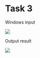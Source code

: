 Task 3
====================

Windows input 

![](https://github.com/DzmitrySiarheyeu/Epam/blob/main/Second-chapter-of-the-course/Decomposition%20using%20metods%20(subroutines)/Task%203/img/1.PNG)

Output result

![](https://github.com/DzmitrySiarheyeu/Epam/blob/main/Second-chapter-of-the-course/Decomposition%20using%20metods%20(subroutines)/Task%203/img/2.PNG)
